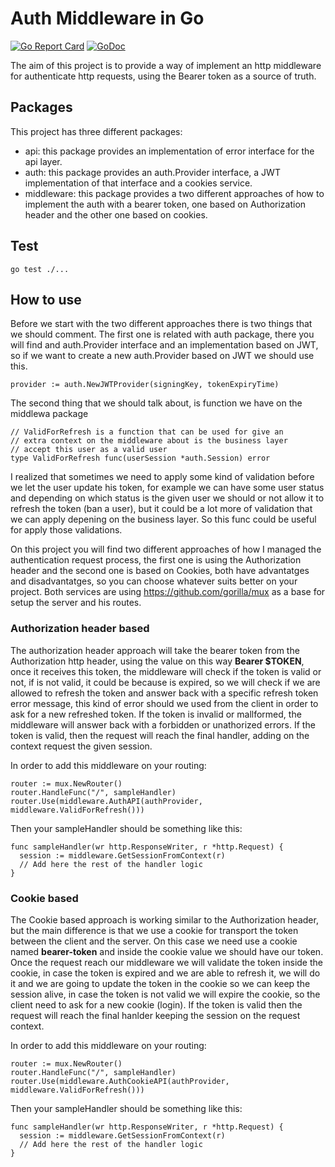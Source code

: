 # Auth Middleware in Go
[![Go Report Card](https://goreportcard.com/badge/github.com/ramonmacias/go-auth-middleware)](https://goreportcard.com/report/github.com/ramonmacias/go-auth-middleware) [![GoDoc](https://godoc.org/github.com/ramonmacias/go-auth-middleware?status.svg)](https://godoc.org/github.com/ramonmacias/go-auth-middleware)


The aim of this project is to provide a way of implement an http middleware for authenticate http requests, using the Bearer token as a source of truth.

## Packages

This project has three different packages:

* api: this package provides an implementation of error interface for the api layer.
* auth: this package provides an auth.Provider interface, a JWT implementation of that interface and a cookies service.
* middleware: this package provides a two different approaches of how to implement the auth with a bearer token, one based on Authorization header and the other one based on cookies.

## Test

```
go test ./...
```

## How to use

Before we start with the two different approaches there is two things that we should comment. The first one is related with auth package, there you will find and auth.Provider interface and an implementation based on JWT, so if we want to create a new auth.Provider based on JWT we should use this.

```
provider := auth.NewJWTProvider(signingKey, tokenExpiryTime)
```

The second thing that we should talk about, is function we have on the middlewa package

```
// ValidForRefresh is a function that can be used for give an
// extra context on the middleware about is the business layer
// accept this user as a valid user
type ValidForRefresh func(userSession *auth.Session) error
```

I realized that sometimes we need to apply some kind of validation before we let the user update his token, for example we can have some user status and depending on which status is the given user we should or not allow it to refresh the token (ban a user), but it could be a lot more of validation that we can apply depening on the business layer. So this func could be useful for apply those validations.

On this project you will find two different approaches of how I managed the authentication request process, the first one is using the Authorization header and the second one is based on Cookies, both have advantatges and disadvantatges, so you can choose whatever suits better on your project. Both services are using https://github.com/gorilla/mux as a base for setup the server and his routes.

### Authorization header based

The authorization header approach will take the bearer token from the Authorization http header, using the value on this way **Bearer $TOKEN**, once it receives this token, the middleware will check if the token is valid or not, if is not valid, it could be because is expired, so we will check if we are allowed to refresh the token and answer back with a specific refresh token error message, this kind of error should we used from the client in order to ask for a new refreshed token. If the token is invalid or mallformed, the middleware will answer back with a forbidden or unathorized errors. If the token is valid, then the request will reach the final handler, adding on the context request the given session.


In order to add this middleware on your routing:

```
router := mux.NewRouter()
router.HandleFunc("/", sampleHandler)
router.Use(middleware.AuthAPI(authProvider, middleware.ValidForRefresh()))
```

Then your sampleHandler should be something like this:

```
func sampleHandler(wr http.ResponseWriter, r *http.Request) {
  session := middleware.GetSessionFromContext(r)
  // Add here the rest of the handler logic
}
```

### Cookie based

The Cookie based approach is working similar to the Authorization header, but the main difference is that we use a cookie for transport the token between the client and the server. On this case we need use a cookie named **bearer-token** and inside the cookie value we should have our token. Once the request reach our middleware we will validate the token inside the cookie, in case the token is expired and we are able to refresh it, we will do it and we are going to update the token in the cookie so we can keep the session alive, in case the token is not valid we will expire the cookie, so the client need to ask for a new cookie (login). If the token is valid then the request will reach the final hanlder keeping the session on the request context.

In order to add this middleware on your routing:

```
router := mux.NewRouter()
router.HandleFunc("/", sampleHandler)
router.Use(middleware.AuthCookieAPI(authProvider, middleware.ValidForRefresh()))
```

Then your sampleHandler should be something like this:

```
func sampleHandler(wr http.ResponseWriter, r *http.Request) {
  session := middleware.GetSessionFromContext(r)
  // Add here the rest of the handler logic
}
```
